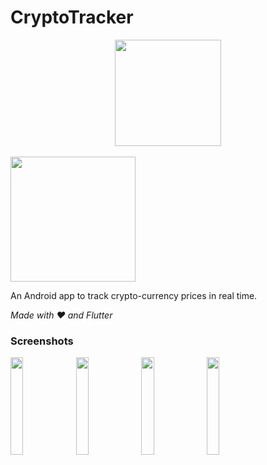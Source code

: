 # CryptoTracker

<a href='https://play.google.com/store/apps/details?id=jdm.apps.cryptotracker'>
  <center><img src="https://github.com/judemont/reciper/assets/96385330/1e08569e-4450-4ba4-ac56-b06b43bb445a" width="170"></center>
</a>
<br>

<img src="https://github.com/judemont/CryptoTracker/assets/96385330/32753814-7212-440b-8ad6-e520fe5ccf1f" width=200/>




An Android app to track crypto-currency prices in real time.


_Made with ❤️ and Flutter_





### Screenshots

<img src="https://github.com/judemont/CryptoTracker/assets/96385330/e29ceb83-a227-4b56-8c08-7cd97da7d6cf" style="width: 20%;">
<img src="https://github.com/judemont/CryptoTracker/assets/96385330/052df324-e46c-4cb1-b9bf-b2b2aa53806a" style="width: 20%;">
<img src="https://github.com/judemont/CryptoTracker/assets/96385330/660150a1-f368-4c28-be06-a75857f808d0" style="width: 20%;">
<img src="https://github.com/judemont/CryptoTracker/assets/96385330/19f82d99-9c20-46f7-8a5c-128b64339d08" style="width: 20%;">
